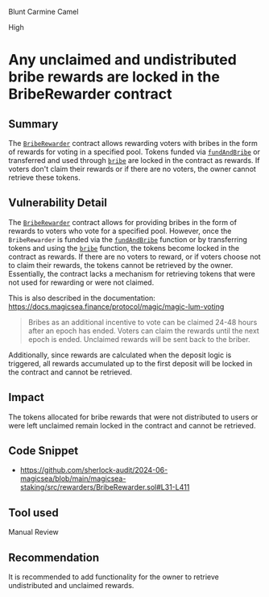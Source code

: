 Blunt Carmine Camel

High

# Any unclaimed and undistributed bribe rewards are locked in the BribeRewarder contract

## Summary

The [`BribeRewarder`](https://github.com/sherlock-audit/2024-06-magicsea/blob/main/magicsea-staking/src/rewarders/BribeRewarder.sol#L31-L411) contract allows rewarding voters with bribes in the form of rewards for voting in a specified pool. Tokens funded via [`fundAndBribe`](https://github.com/sherlock-audit/2024-06-magicsea/blob/main/magicsea-staking/src/rewarders/BribeRewarder.sol#L111-L124) or transferred and used through [`bribe`](https://github.com/sherlock-audit/2024-06-magicsea/blob/main/magicsea-staking/src/rewarders/BribeRewarder.sol#L132-L134) are locked in the contract as rewards. If voters don't claim their rewards or if there are no voters, the owner cannot retrieve these tokens.

## Vulnerability Detail

The [`BribeRewarder`](https://github.com/sherlock-audit/2024-06-magicsea/blob/main/magicsea-staking/src/rewarders/BribeRewarder.sol#L31-L411) contract allows for providing bribes in the form of rewards to voters who vote for a specified pool. However, once the `BribeRewarder` is funded via the [`fundAndBribe`](https://github.com/sherlock-audit/2024-06-magicsea/blob/main/magicsea-staking/src/rewarders/BribeRewarder.sol#L111-L124) function or by transferring tokens and using the [`bribe`](https://github.com/sherlock-audit/2024-06-magicsea/blob/main/magicsea-staking/src/rewarders/BribeRewarder.sol#L132-L134) function, the tokens become locked in the contract as rewards. If there are no voters to reward, or if voters choose not to claim their rewards, the tokens cannot be retrieved by the owner. Essentially, the contract lacks a mechanism for retrieving tokens that were not used for rewarding or were not claimed.

This is also described in the documentation: https://docs.magicsea.finance/protocol/magic/magic-lum-voting

> Bribes as an additional incentive to vote can be claimed 24-48 hours after an epoch has ended. Voters can claim the rewards until the next epoch is ended. Unclaimed rewards will be sent back to the briber.

  
Additionally, since rewards are calculated when the deposit logic is triggered, all rewards accumulated up to the first deposit will be locked in the contract and cannot be retrieved.

## Impact

The tokens allocated for bribe rewards that were not distributed to users or were left unclaimed remain locked in the contract and cannot be retrieved.

## Code Snippet

- https://github.com/sherlock-audit/2024-06-magicsea/blob/main/magicsea-staking/src/rewarders/BribeRewarder.sol#L31-L411

## Tool used

Manual Review

## Recommendation

It is recommended to add functionality for the owner to retrieve undistributed and unclaimed rewards.